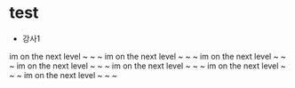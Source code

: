 # test

- 강사1

im on the next level ~ ~ ~
im on the next level ~ ~ ~
im on the next level ~ ~ ~
im on the next level ~ ~ ~
im on the next level ~ ~ ~
im on the next level ~ ~ ~
im on the next level ~ ~ ~
